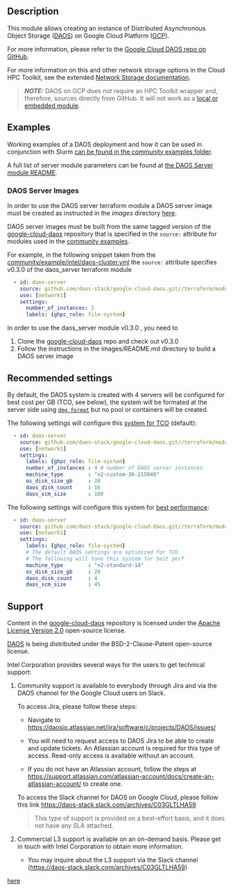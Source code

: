 ## Description

This module allows creating an instance of Distributed Asynchronous Object Storage ([DAOS](https://docs.daos.io/)) on Google Cloud Platform ([GCP](https://cloud.google.com/)).

For more information, please refer to the [Google Cloud DAOS repo on GitHub](https://github.com/daos-stack/google-cloud-daos).

For more information on this and other network storage options in the Cloud HPC
Toolkit, see the extended [Network Storage documentation](../../../../docs/network_storage.md).

> **_NOTE:_** DAOS on GCP does not require an HPC Toolkit wrapper and, therefore, sources directly from GitHub. It will not work as a [local or embedded module](../../../../modules/README.md#embedded-modules).

## Examples

Working examples of a DAOS deployment and how it can be used in conjunction with Slurm [can be found in the community examples folder](../../../examples/intel/).

A full list of server module parameters can be found at [the DAOS Server module README](https://github.com/daos-stack/google-cloud-daos/tree/main/terraform/modules/daos_server).

### DAOS Server Images

In order to use the DAOS server terraform module a DAOS server image must be created as instructed in the *images* directory [here](https://github.com/daos-stack/google-cloud-daos/tree/main/images).

DAOS server images must be built from the same tagged version of the [google-cloud-daos](https://github.com/daos-stack/google-cloud-daos) repository that is specified in the `source:` attribute for modules used in the [community examples](../../../examples/intel/).

For example, in the following snippet taken from the [community/example/intel/daos-cluster.yml](../../../examples/intel/daos-cluster.yaml) the `source:` attribute specifies v0.3.0 of the  daos_server terraform module

```yaml
  - id: daos-server
    source: github.com/daos-stack/google-cloud-daos.git//terraform/modules/daos_server?ref=v0.3.0
    use: [network1]
    settings:
      number_of_instances: 2
      labels: {ghpc_role: file-system}
```

In order to use the daos_server module v0.3.0 , you need to

1. Clone the [google-cloud-daos](https://github.com/daos-stack/google-cloud-daos) repo and check out v0.3.0
2. Follow the instructions in the images/README.md directory to build a DAOS server image

## Recommended settings

By default, the DAOS system is created with 4 servers will be configured for best cost per GB (TCO, see below), the system will be formated at the server side using [`dmg format`](https://github.com/daos-stack/google-cloud-daos/tree/develop/terraform/examples/daos_cluster#format-storage) but no pool or containers will be created.

The following settings will configure this [system for TCO](https://github.com/daos-stack/google-cloud-daos/tree/main/terraform/examples/daos_cluster#the-terraformtfvarstcoexample-file) (default):

```yaml
  - id: daos-server
    source: github.com/daos-stack/google-cloud-daos.git//terraform/modules/daos_server?ref=v0.3.0
    use: [network1]
    settings:
      labels: {ghpc_role: file-system}
      number_of_instances : 4 # number of DAOS server instances
      machine_type        : "n2-custom-36-215040"
      os_disk_size_gb     : 20
      daos_disk_count     : 16
      daos_scm_size       : 180
```

The following settings will configure this system for [best performance](https://github.com/daos-stack/google-cloud-daos/tree/develop/terraform/examples/daos_cluster#the-terraformtfvarsperfexample-file):

```yaml
  - id: daos-server
    source: github.com/daos-stack/google-cloud-daos.git//terraform/modules/daos_server?ref=v0.3.0
    use: [network1]
    settings:
      labels: {ghpc_role: file-system}
      # The default DAOS settings are optimized for TCO
      # The following will tune this system for best perf
      machine_type        : "n2-standard-16"
      os_disk_size_gb     : 20
      daos_disk_count     : 4
      daos_scm_size       : 45
```

## Support

Content in the [google-cloud-daos](https://github.com/daos-stack/google-cloud-daos) repository is licensed under the [Apache License Version 2.0](https://github.com/daos-stack/google-cloud-daos/blob/main/LICENSE) open-source license.

[DAOS](https://github.com/daos-stack/daos) is being distributed under the BSD-2-Clause-Patent open-source license.

Intel Corporation provides several ways for the users to get technical support:

1. Community support is available to everybody through Jira and via the DAOS channel for the Google Cloud users on Slack.

   To access Jira, please follow these steps:

   - Navigate to https://daosio.atlassian.net/jira/software/c/projects/DAOS/issues/

   - You will need to request access to DAOS Jira to be able to create and update tickets. An Atlassian account is required for this type of access. Read-only access is available without an account.
   - If you do not have an Atlassian account, follow the steps at https://support.atlassian.com/atlassian-account/docs/create-an-atlassian-account/ to create one.

   To access the Slack channel for DAOS on Google Cloud, please follow this link https://daos-stack.slack.com/archives/C03GLTLHA59

   > This type of support is provided on a best-effort basis, and it does not have any SLA attached.

2. Commercial L3 support is available on an on-demand basis. Please get in touch with Intel Corporation to obtain more information.

   - You may inquire about the L3 support via the Slack channel (https://daos-stack.slack.com/archives/C03GLTLHA59)

[here](https://github.com/daos-stack/google-cloud-daos/tree/main/images)
